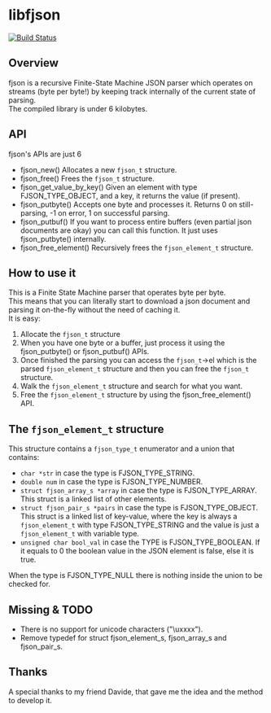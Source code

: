 # libfjson
[![Build Status](https://travis-ci.org/pfrankw/fjson.svg?branch=master)](https://travis-ci.org/pfrankw/fjson)  

## Overview
fjson is a recursive Finite-State Machine JSON parser which operates on streams (byte per byte!) by keeping track internally
of the current state of parsing.  
The compiled library is under 6 kilobytes.  

## API
fjson's APIs are just 6
- fjson_new() Allocates a new `fjson_t` structure.
- fjson_free() Frees the `fjson_t` structure.
- fjson_get_value_by_key() Given an element with type FJSON_TYPE_OBJECT, and a key, it returns the value (if present).
- fjson_putbyte() Accepts one byte and processes it. Returns 0 on still-parsing, -1 on error, 1 on successful parsing.
- fjson_putbuf() If you want to process entire buffers (even partial json documents are okay) you can call this function. It just uses fjson_putbyte() internally.
- fjson_free_element() Recursively frees the `fjson_element_t` structure.

## How to use it
This is a Finite State Machine parser that operates byte per byte.  
This means that you can literally start to download a json document and parsing it on-the-fly without the need of caching it.  
It is easy:  
1. Allocate the `fjson_t` structure
2. When you have one byte or a buffer, just process it using the fjson_putbyte() or fjson_putbuf() APIs.
3. Once finished the parsing you can access the `fjson_t`->el which is the parsed `fjson_element_t` structure and then you can free the `fjson_t` structure.
4. Walk the `fjson_element_t` structure and search for what you want.
5. Free the `fjson_element_t` structure by using the fjson_free_element() API.

## The `fjson_element_t` structure
This structure contains a `fjson_type_t` enumerator and a union that contains:
- `char *str` in case the type is FJSON_TYPE_STRING.
- `double num` in case the type is FJSON_TYPE_NUMBER.
- `struct fjson_array_s *array` in case the type is FJSON_TYPE_ARRAY. This struct is a linked list of other elements.
- `struct fjson_pair_s *pairs` in case the type is FJSON_TYPE_OBJECT. This struct is a linked list of key-value, where the key is always a `fjson_element_t` with type FJSON_TYPE_STRING and the value is just a `fjson_element_t` with variable type.
- `unsigned char bool_val` in case the TYPE is FJSON_TYPE_BOOLEAN. If it equals to 0 the boolean value in the JSON element is false, else it is true.

When the type is FJSON_TYPE_NULL there is nothing inside the union to be checked for.


## Missing & TODO
- There is no support for unicode characters ("\uxxxx").  
- Remove typedef for struct fjson_element_s, fjson_array_s and fjson_pair_s.  

## Thanks
A special thanks to my friend Davide, that gave me the idea and the method to develop it.
